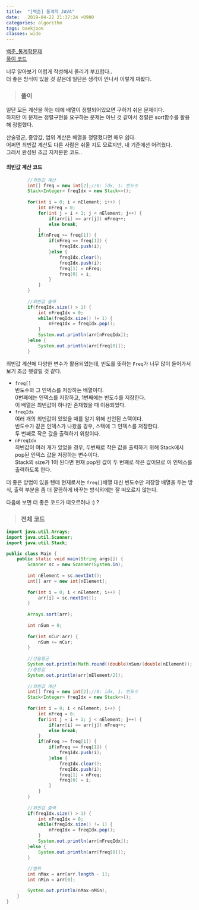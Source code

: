 ```yaml
---
title:  "[백준] 통계학_JAVA"
date:   2019-04-22 21:37:24 +0900
categories: algorithm
tags: baekjoon
classes: wide
---
```


[백준_통계학문제](https://www.acmicpc.net/problem/2108)  
[풀이 코드](https://github.com/2ssue/Algorithm/blob/master/Baekjoon/2108.java)  
  
너무 알아보기 어렵게 작성해서 올리기 부끄럽다..  
더 좋은 방식이 있을 것 같은데 일단은 생각이 안나서 이렇게 짜봤다.  
  
> ### 풀이

일단 모든 계산을 하는 데에 배열이 정렬되어있으면 구하기 쉬운 문제이다.  
하지만 이 문제는 정렬구현을 요구하는 문제는 아닌 것 같아서 정렬은 sort함수를 활용해 정렬했다.  
  
산술평균, 중앙값, 범위 계산은 배열을 정렬했다면 매우 쉽다.  
어쩌면 최빈값 계산도 다른 사람은 쉬울 지도 모르지만, 내 기준에선 어려웠다.  
그래서 완성된 조금 지저분한 코드..  

#### 최빈값 계산 코드

```java
		//최빈값 계산
		int[] freq = new int[2];//0: idx, 1: 빈도수
		Stack<Integer> freqIdx = new Stack<>();
		
		for(int i = 0; i < nElement; i++) {
			int nFreq = 0;
			for(int j = i + 1; j < nElement; j++) {
				if(arr[i] == arr[j]) nFreq++;
				else break;
			}
			if(nFreq >= freq[1]) {
				if(nFreq == freq[1]) {
					freqIdx.push(i);
				}else {
					freqIdx.clear();
					freqIdx.push(i);
					freq[1] = nFreq;
					freq[0] = i;
				}
			}
		}
		
		//최빈값 출력
		if(freqIdx.size() > 1) {
			int nFreqIdx = 0;
			while(freqIdx.size() != 1) {
				nFreqIdx = freqIdx.pop();
			}
			System.out.println(arr[nFreqIdx]);
		}else {
			System.out.println(arr[freq[0]]);
		}
```

최빈값 계산에 다양한 변수가 활용되었는데, 빈도를 뜻하는 `Freq`가 너무 많이 들어가서 보기 조금 헷갈릴 것 같다.  
  
- `freq[]`  
빈도수와 그 인덱스를 저장하는 배열이다.  
0번째에는 인덱스를 저장하고, 1번째에는 빈도수를 저장한다.  
이 배열은 최빈값이 하나만 존재했을 때 이용되었다.  
-  `freqIdx`  
여러 개의 최빈값이 있었을 때를 알기 위해 선언된 스택이다.  
빈도수가 같은 인덱스가 나왔을 경우, 스택에 그 인덱스를 저장한다.  
두 번째로 작은 값을 출력하기 위함이다.  
- `nFreqIdx`  
최빈값이 여러 개가 있었을 경우, 두번째로 작은 값을 출력하기 위해 Stack에서 pop된 인덱스 값을 저장하는 변수이다.  
Stack의 size가 1이 된다면 현재 pop된 값이 두 번째로 작은 값이므로 이 인덱스를 출력하도록 한다.  
  
더 좋은 방법이 있을 텐데 현재로서는 `freq[]`배열 대신 빈도수만 저장할 배열을 두는 방식, 출력 부분을 좀 더 깔끔하게 바꾸는 방식외에는 잘 떠오르지 않는다.  
  
다음에 보면 더 좋은 코드가 떠오르려나 :) ?  

> ### 전체 코드

```java
import java.util.Arrays;
import java.util.Scanner;
import java.util.Stack;

public class Main {
	public static void main(String args[]) {
		Scanner sc = new Scanner(System.in);
		
		int nElement = sc.nextInt();
		int[] arr = new int[nElement];
		
		for(int i = 0; i < nElement; i++) {
			arr[i] = sc.nextInt();
		}
		
		Arrays.sort(arr);
		
		int nSum = 0;
		
		for(int nCur:arr) {
			nSum += nCur;
		}
		
		//산술평균
		System.out.println(Math.round((double)nSum/(double)nElement));
		//중앙값
		System.out.println(arr[nElement/2]);
		
		//최빈값 계산
		int[] freq = new int[2];//0: idx, 1: 빈도수
		Stack<Integer> freqIdx = new Stack<>();
		
		for(int i = 0; i < nElement; i++) {
			int nFreq = 0;
			for(int j = i + 1; j < nElement; j++) {
				if(arr[i] == arr[j]) nFreq++;
				else break;
			}
			if(nFreq >= freq[1]) {
				if(nFreq == freq[1]) {
					freqIdx.push(i);
				}else {
					freqIdx.clear();
					freqIdx.push(i);
					freq[1] = nFreq;
					freq[0] = i;
				}
			}
		}
		
		//최빈값 출력
		if(freqIdx.size() > 1) {
			int nFreqIdx = 0;
			while(freqIdx.size() != 1) {
				nFreqIdx = freqIdx.pop();
			}
			System.out.println(arr[nFreqIdx]);
		}else {
			System.out.println(arr[freq[0]]);
		}
		
		//범위
		int nMax = arr[arr.length - 1];
		int nMin = arr[0];

		System.out.println(nMax-nMin);
	}
}
```